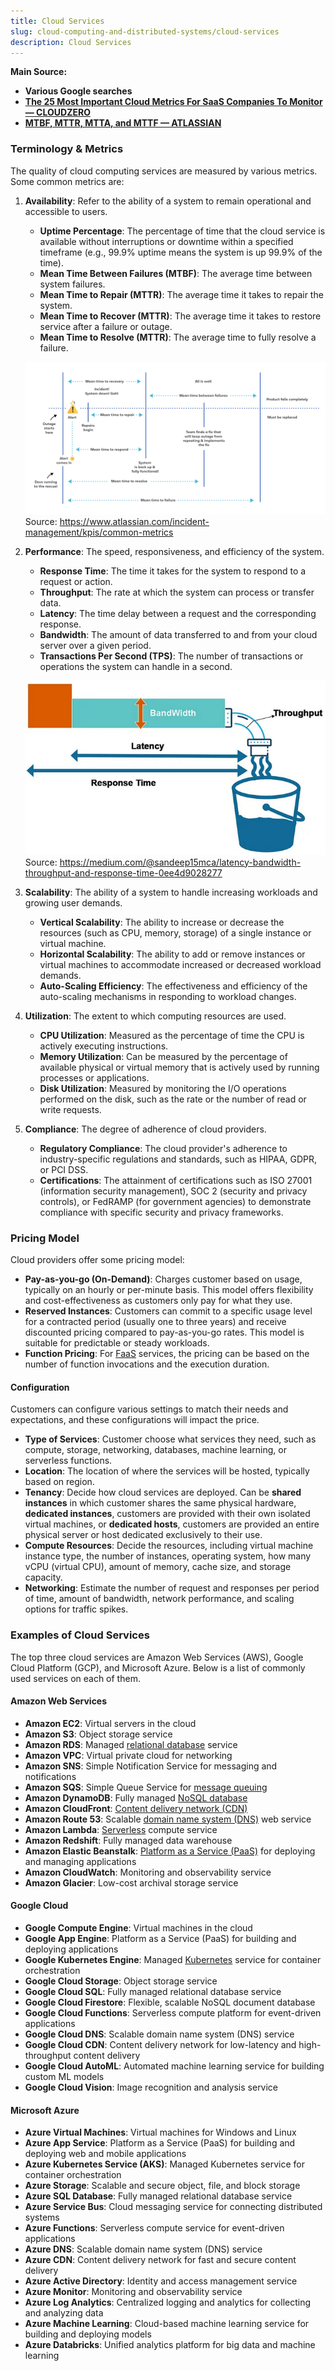 ```yaml
---
title: Cloud Services
slug: cloud-computing-and-distributed-systems/cloud-services
description: Cloud Services
---
```


**Main Source:**

- **Various Google searches**
- **[The 25 Most Important Cloud Metrics For SaaS Companies To Monitor — CLOUDZERO](https://www.cloudzero.com/blog/cloud-metrics/)**
- **[MTBF, MTTR, MTTA, and MTTF — ATLASSIAN](https://www.atlassian.com/incident-management/kpis/common-metrics)**

### Terminology & Metrics

The quality of cloud computing services are measured by various metrics. Some common metrics are:

1. **Availability**: Refer to the ability of a system to remain operational and accessible to users.

   - **Uptime Percentage**: The percentage of time that the cloud service is available without interruptions or downtime within a specified timeframe (e.g., 99.9% uptime means the system is up 99.9% of the time).
   - **Mean Time Between Failures (MTBF)**: The average time between system failures.
   - **Mean Time to Repair (MTTR)**: The average time it takes to repair the system.
   - **Mean Time to Recover (MTTR)**: The average time it takes to restore service after a failure or outage.
   - **Mean Time to Resolve (MTTR)**: The average time to fully resolve a failure.

   ![Availability diagram](./availability.png)  
   Source: https://www.atlassian.com/incident-management/kpis/common-metrics

2. **Performance**: The speed, responsiveness, and efficiency of the system.

   - **Response Time**: The time it takes for the system to respond to a request or action.
   - **Throughput**: The rate at which the system can process or transfer data.
   - **Latency**: The time delay between a request and the corresponding response.
   - **Bandwidth**: The amount of data transferred to and from your cloud server over a given period.
   - **Transactions Per Second (TPS)**: The number of transactions or operations the system can handle in a second.

   ![Performance diagram with analogy](./performance.png)  
   Source: https://medium.com/@sandeep15mca/latency-bandwidth-throughput-and-response-time-0ee4d9028277

3. **Scalability**: The ability of a system to handle increasing workloads and growing user demands.

   - **Vertical Scalability**: The ability to increase or decrease the resources (such as CPU, memory, storage) of a single instance or virtual machine.
   - **Horizontal Scalability**: The ability to add or remove instances or virtual machines to accommodate increased or decreased workload demands.
   - **Auto-Scaling Efficiency**: The effectiveness and efficiency of the auto-scaling mechanisms in responding to workload changes.

4. **Utilization**: The extent to which computing resources are used.

   - **CPU Utilization**: Measured as the percentage of time the CPU is actively executing instructions.
   - **Memory Utilization**: Can be measured by the percentage of available physical or virtual memory that is actively used by running processes or applications.
   - **Disk Utilization**: Measured by monitoring the I/O operations performed on the disk, such as the rate or the number of read or write requests.

5. **Compliance**: The degree of adherence of cloud providers.

   - **Regulatory Compliance**: The cloud provider's adherence to industry-specific regulations and standards, such as HIPAA, GDPR, or PCI DSS.
   - **Certifications**: The attainment of certifications such as ISO 27001 (information security management), SOC 2 (security and privacy controls), or FedRAMP (for government agencies) to demonstrate compliance with specific security and privacy frameworks.

### Pricing Model

Cloud providers offer some pricing model:

- **Pay-as-you-go (On-Demand)**: Charges customer based on usage, typically on an hourly or per-minute basis. This model offers flexibility and cost-effectiveness as customers only pay for what they use.
- **Reserved Instances**: Customers can commit to a specific usage level for a contracted period (usually one to three years) and receive discounted pricing compared to pay-as-you-go rates. This model is suitable for predictable or steady workloads.
- **Function Pricing**: For [FaaS](/cs-notes/cloud-computing-and-distributed-systems/cloud-models#more-models) services, the pricing can be based on the number of function invocations and the execution duration.

#### Configuration

Customers can configure various settings to match their needs and expectations, and these configurations will impact the price.

- **Type of Services**: Customer choose what services they need, such as compute, storage, networking, databases, machine learning, or serverless functions.
- **Location**: The location of where the services will be hosted, typically based on region.
- **Tenancy**: Decide how cloud services are deployed. Can be **shared instances** in which customer shares the same physical hardware, **dedicated instances**, customers are provided with their own isolated virtual machines, or **dedicated hosts**, customers are provided an entire physical server or host dedicated exclusively to their use.
- **Compute Resources**: Decide the resources, including virtual machine instance type, the number of instances, operating system, how many vCPU (virtual CPU), amount of memory, cache size, and storage capacity.
- **Networking**: Estimate the number of request and responses per period of time, amount of bandwidth, network performance, and scaling options for traffic spikes.

### Examples of Cloud Services

The top three cloud services are Amazon Web Services (AWS), Google Cloud Platform (GCP), and Microsoft Azure. Below is a list of commonly used services on each of them.

#### Amazon Web Services

- **Amazon EC2**: Virtual servers in the cloud
- **Amazon S3**: Object storage service
- **Amazon RDS**: Managed [relational database](/cs-notes/database-system/relational-data) service
- **Amazon VPC**: Virtual private cloud for networking
- **Amazon SNS**: Simple Notification Service for messaging and notifications
- **Amazon SQS**: Simple Queue Service for [message queuing](/cs-notes/backend-system/message-broker)
- **Amazon DynamoDB**: Fully managed [NoSQL database](/cs-notes/database-system/nosql)
- **Amazon CloudFront**: [Content delivery network (CDN)](/cs-notes/software-engineering/system-design#cdn)
- **Amazon Route 53**: Scalable [domain name system (DNS)](/cs-notes/computer-networking/dns) web service
- **Amazon Lambda**: [Serverless](/cs-notes/backend-system/serverless) compute service
- **Amazon Redshift**: Fully managed data warehouse
- **Amazon Elastic Beanstalk**: [Platform as a Service (PaaS)](/cs-notes/cloud-computing-and-distributed-systems/cloud-models#common-models) for deploying and managing applications
- **Amazon CloudWatch**: Monitoring and observability service
- **Amazon Glacier**: Low-cost archival storage service

#### Google Cloud

- **Google Compute Engine**: Virtual machines in the cloud
- **Google App Engine**: Platform as a Service (PaaS) for building and deploying applications
- **Google Kubernetes Engine**: Managed [Kubernetes](/cs-notes/cloud-computing-and-distributed-systems/docker-and-kubernetes#kubernetes) service for container orchestration
- **Google Cloud Storage**: Object storage service
- **Google Cloud SQL**: Fully managed relational database service
- **Google Cloud Firestore**: Flexible, scalable NoSQL document database
- **Google Cloud Functions**: Serverless compute platform for event-driven applications
- **Google Cloud DNS**: Scalable domain name system (DNS) service
- **Google Cloud CDN**: Content delivery network for low-latency and high-throughput content delivery
- **Google Cloud AutoML**: Automated machine learning service for building custom ML models
- **Google Cloud Vision**: Image recognition and analysis service

#### Microsoft Azure

- **Azure Virtual Machines**: Virtual machines for Windows and Linux
- **Azure App Service**: Platform as a Service (PaaS) for building and deploying web and mobile applications
- **Azure Kubernetes Service (AKS)**: Managed Kubernetes service for container orchestration
- **Azure Storage**: Scalable and secure object, file, and block storage
- **Azure SQL Database**: Fully managed relational database service
- **Azure Service Bus**: Cloud messaging service for connecting distributed systems
- **Azure Functions**: Serverless compute service for event-driven applications
- **Azure DNS**: Scalable domain name system (DNS) service
- **Azure CDN**: Content delivery network for fast and secure content delivery
- **Azure Active Directory**: Identity and access management service
- **Azure Monitor**: Monitoring and observability service
- **Azure Log Analytics**: Centralized logging and analytics for collecting and analyzing data
- **Azure Machine Learning**: Cloud-based machine learning service for building and deploying models
- **Azure Databricks**: Unified analytics platform for big data and machine learning
